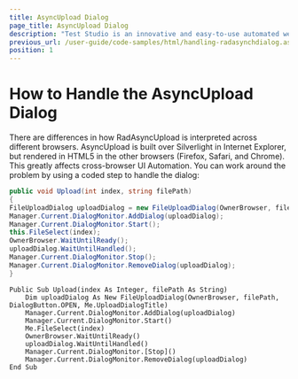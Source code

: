 ```yaml
---
title: AsyncUpload Dialog
page_title: AsyncUpload Dialog
description: "Test Studio is an innovative and easy-to-use automated web, WPF and load testing solution. Test Studio tests support essential technologies like ASP.NET AJAX, Silverlight, PHP and MVC. HTML5, Testing framework, functional testing, performance testing, load testing, exploratory testing, manual testing."
previous_url: /user-guide/code-samples/html/handling-radasynchdialog.aspx, /user-guide/code-samples/html/handling-radasynchdialog
position: 1
---
```

# How to Handle the AsyncUpload Dialog

There are differences in how RadAsyncUpload is interpreted across different browsers. AsyncUpload is built over Silverlight in Internet Explorer, but rendered in HTML5 in the other browsers (Firefox, Safari, and Chrome). This greatly affects cross-browser UI Automation. You can work around the problem by using a coded step to handle the dialog:

```C#
public void Upload(int index, string filePath)
{
FileUploadDialog uploadDialog = new FileUploadDialog(OwnerBrowser, filePath, DialogButton.OPEN, this.UploadDialogTitle);
Manager.Current.DialogMonitor.AddDialog(uploadDialog);
Manager.Current.DialogMonitor.Start();
this.FileSelect(index);
OwnerBrowser.WaitUntilReady();
uploadDialog.WaitUntilHandled();
Manager.Current.DialogMonitor.Stop();
Manager.Current.DialogMonitor.RemoveDialog(uploadDialog);
}
```
```VB
Public Sub Upload(index As Integer, filePath As String)
    Dim uploadDialog As New FileUploadDialog(OwnerBrowser, filePath, DialogButton.OPEN, Me.UploadDialogTitle)
    Manager.Current.DialogMonitor.AddDialog(uploadDialog)
    Manager.Current.DialogMonitor.Start()
    Me.FileSelect(index) 
    OwnerBrowser.WaitUntilReady()
    uploadDialog.WaitUntilHandled()
    Manager.Current.DialogMonitor.[Stop]()
    Manager.Current.DialogMonitor.RemoveDialog(uploadDialog)
End Sub
```


